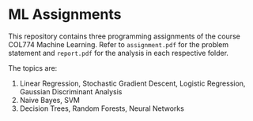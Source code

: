 # ML Assignments

This repository contains three programming assignments of the course COL774 Machine Learning. Refer to `assignment.pdf` for the problem statement and `report.pdf` for the analysis in each respective folder.

The topics are:
1. Linear Regression, Stochastic Gradient Descent, Logistic Regression, Gaussian Discriminant Analysis
2. Naive Bayes, SVM
3. Decision Trees, Random Forests, Neural Networks
